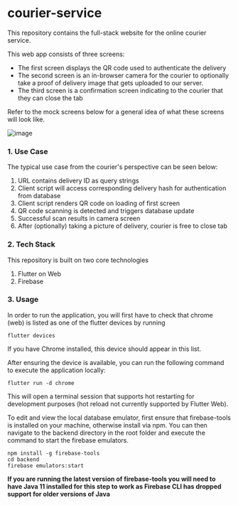 # courier-service
This repository contains the full-stack website for the online courier service.

This web app consists of three screens:

- The first screen displays the QR code used to authenticate the delivery 
- The second screen is an in-browser camera for the courier to optionally take a proof of delivery image that gets uploaded to our server.
- The third screen is a confirmation screen indicating to the courier that they can close the tab

Refer to the mock screens below for a general idea of what these screens will look like.

![image](https://user-images.githubusercontent.com/34693834/216079687-696b8dff-d17b-43a2-8b1a-7ecf6d725276.png)

### 1. Use Case

The typical use case from the courier's perspective can be seen below:

1. URL contains delivery ID as query strings
2. Client script will access corresponding delivery hash for authentication from database
3. Client script renders QR code on loading of first screen
4. QR code scanning is detected and triggers database update
5. Successful scan results in camera screen
6. After (optionally) taking a picture of delivery, courier is free to close tab

### 2. Tech Stack

This repository is built on two core technologies

1. Flutter on Web
2. Firebase

### 3. Usage

In order to run the application, you will first have to check that chrome (web) is listed as one of the flutter devices by running 

```
flutter devices
```

If you have Chrome installed, this device should appear in this list.

After ensuring the device is available, you can run the following command to execute the application locally:

```
flutter run -d chrome
```

This will open a terminal session that supports hot restarting for development purposes (hot reload not currently supported by Flutter Web).

To edit and view the local database emulator, first ensure that firebase-tools is installed on your machine, otherwise install via npm. You can then navigate to the backend directory in the root folder and execute the command to start the firebase emulators.

```
npm install -g firebase-tools
cd backend 
firebase emulators:start
```

**If you are running the latest version of firebase-tools you will need to have Java 11 installed for this step to work as Firebase CLI has dropped support for older versions of Java**
